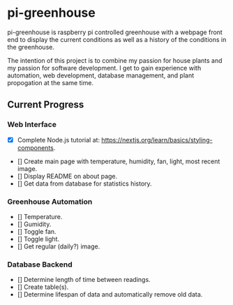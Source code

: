 
# pi-greenhouse

pi-greenhouse is raspberry pi controlled greenhouse with a webpage front end to display the current conditions as well as a history of the conditions in the greenhouse. 

The intention of this project is to combine my passion for house plants and my passion for software development. I get to gain experience with automation, web development, database management, and plant propogation at the same time.

## Current Progress

### Web Interface
- [x] Complete Node.js tutorial at: https://nextjs.org/learn/basics/styling-components.
- [] Create main page with temperature, humidity, fan, light, most recent image.
- [] Display README on about page.
- [] Get data from database for statistics history.

### Greenhouse Automation
- [] Temperature.
- [] Gumidity.
- [] Toggle fan.
- [] Toggle light.
- [] Get regular (daily?) image.

### Database Backend
- [] Determine length of time between readings.
- [] Create table(s).
- [] Determine lifespan of data and automatically remove old data.




